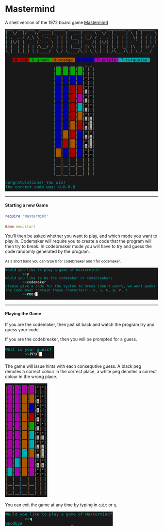 # Mastermind
A shell version of the 1972 board game [Mastermind](https://en.wikipedia.org/wiki/Mastermind_(board_game))

![Game_Screenshot](screenshots/winning_game.png?raw=true "Gameplay")

---

#### Starting a new Game

```ruby
require 'mastermind'

Game.new.start
```
You'll then be asked whether you want to play, and which mode you want to play in. Codemaker will require you to create a code that the program will then try to break. In codebreaker mode you will have to try and guess the code randomly generated by the program.

<small>As a short hand you can type 0 for codebreaker and 1 for codemaker.</small>

![Game_Screenshot](screenshots/game_options.png?raw=true "Gameplay")

---

#### Playing the Game

If you are the codemaker, then just sit back and watch the program try and guess your code.

If you are the codebreaker, then you will be prompted for a guess.

![Game_Screenshot](screenshots/pick_code.png?raw=true "Gameplay")

The game will issue hints with each consequtive guess. A black peg denotes a correct colour in the correct place, a white peg denotes a correct colour in the wrong place.

![Game_Screenshot](screenshots/game_board.png?raw=true "Gameplay")

You can exit the game at any time by typing in `quit` or `q`.

![Game_Screenshot](screenshots/quitting.png?raw=true "Gameplay")
